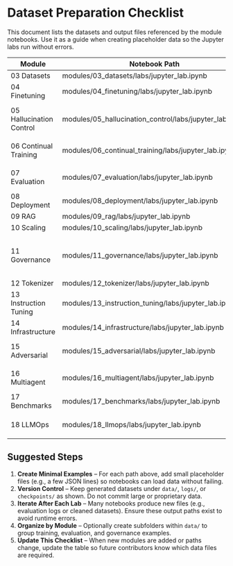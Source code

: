 # Dataset Preparation Checklist

This document lists the datasets and output files referenced by the module notebooks. Use it as a guide when creating placeholder data so the Jupyter labs run without errors.

| Module | Notebook Path | Expected Files & Directories |
|-------|---------------|------------------------------|
|03 Datasets|modules/03_datasets/labs/jupyter_lab.ipynb|`data/custom_training.jsonl`|
|04 Finetuning|modules/04_finetuning/labs/jupyter_lab.ipynb|`data/custom_training.jsonl`, `checkpoints/my_model/`|
|05 Hallucination Control|modules/05_hallucination_control/labs/jupyter_lab.ipynb|`data/hallucination_cases.jsonl`, `checkpoints/my_model/`, `logs/hallucination_eval_results.json` (output)|
|06 Continual Training|modules/06_continual_training/labs/jupyter_lab.ipynb|`logs/hallucination_eval_results.json`, `data/hallucination_corrections.jsonl`, `checkpoints/model_v1.1/`|
|07 Evaluation|modules/07_evaluation/labs/jupyter_lab.ipynb|`data/eval_cases.jsonl`, `checkpoints/model_v1.0/`, `checkpoints/model_v1.1/`|
|08 Deployment|modules/08_deployment/labs/jupyter_lab.ipynb|`data/corpus/` (directory of docs), `checkpoints/my_model/`|
|09 RAG|modules/09_rag/labs/jupyter_lab.ipynb|`data/internal_curated/prompts.jsonl`|
|10 Scaling|modules/10_scaling/labs/jupyter_lab.ipynb|`data/prompt_feedback_log.csv`|
|11 Governance|modules/11_governance/labs/jupyter_lab.ipynb|`data/internal_curated/sample.jsonl`, outputs `data/internal_curated/clean.jsonl`, `data/internal_curated/violations.csv`, `data/registry.jsonl`|
|12 Tokenizer|modules/12_tokenizer/labs/jupyter_lab.ipynb|`data/internal_curated/clean.jsonl`|
|13 Instruction Tuning|modules/13_instruction_tuning/labs/jupyter_lab.ipynb|`data/chat_dataset.jsonl`|
|14 Infrastructure|modules/14_infrastructure/labs/jupyter_lab.ipynb|`checkpoints/sim.ckpt`, `checkpoints/log.json`|
|15 Adversarial|modules/15_adversarial/labs/jupyter_lab.ipynb|`data/redteam_results.jsonl`, `data/redteam_labeled.jsonl`, `checkpoints/my_model/`|
|16 Multiagent|modules/16_multiagent/labs/jupyter_lab.ipynb|`data/internal_curated/clean.jsonl`, helper script also uses `data/hallucination_cases.jsonl`|
|17 Benchmarks|modules/17_benchmarks/labs/jupyter_lab.ipynb|`data/leaderboard.csv`|
|18 LLMOps|modules/18_llmops/labs/jupyter_lab.ipynb|`models/model_v1.0/eval.json`, `models/model_v1.1/eval.json`, writes `models/model_v1.1/metadata.json`|

## Suggested Steps

1. **Create Minimal Examples** – For each path above, add small placeholder files (e.g., a few JSON lines) so notebooks can load data without failing.
2. **Version Control** – Keep generated datasets under `data/`, `logs/`, or `checkpoints/` as shown. Do not commit large or proprietary data.
3. **Iterate After Each Lab** – Many notebooks produce new files (e.g., evaluation logs or cleaned datasets). Ensure these output paths exist to avoid runtime errors.
4. **Organize by Module** – Optionally create subfolders within `data/` to group training, evaluation, and governance examples.
5. **Update This Checklist** – When new modules are added or paths change, update the table so future contributors know which data files are required.

